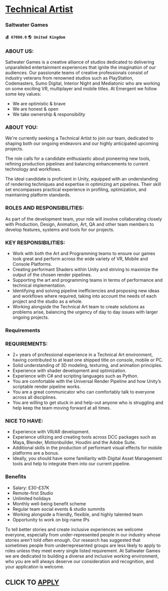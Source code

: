 # [Technical Artist](https://www.remotewlb.com/apply/technical-artist-57583)  
### Saltwater Games  
#### `💰 67000.0` `🌎 United Kingdom`  

### ABOUT US:

Saltwater Games is a creative alliance of studios dedicated to delivering unparalleled entertainment experiences that ignite the imagination of our audiences. Our passionate teams of creative professionals consist of industry veterans from renowned studios such as PlayStation, Codemasters, Sumo Digital, Interior Night and Mediatonic who are working on some exciting VR, multiplayer and mobile titles. At Emergent we follow some key values:

  * We are optimistic & brave
  * We are honest & open
  * We take ownership & responsibility

### ABOUT YOU:

We're currently seeking a Technical Artist to join our team, dedicated to shaping both our ongoing endeavors and our highly anticipated upcoming projects.

The role calls for a candidate enthusiastic about pioneering new tools, refining production pipelines and balancing enhancements to current technology and workflows.

The ideal candidate is proficient in Unity, equipped with an understanding of rendering techniques and expertise in optimizing art pipelines. Their skill set encompasses practical experience in profiling, optimization, and maintaining platform standards.

### ROLES AND RESPONSIBILITIES:

As part of the development team, your role will involve collaborating closely with Production, Design, Animation, Art, QA and other team members to develop features, systems and tools for our projects.

### KEY RESPONSIBILITIES:

  * Work with both the Art and Programming teams to ensure our games look great and perform across the wide variety of VR, Mobile and Console Platforms.
  * Creating performant Shaders within Unity and striving to maximize the output of the chosen render pipelines.
  * Supporting the art and programming teams in terms of performance and technical implementation.
  * Identifying and solving pipeline inefficiencies and proposing new ideas and workflows where required, taking into account the needs of each project and the studio as a whole.
  * Working alongside the Technical Art team to create solutions as problems arise, balancing the urgency of day to day issues with larger ongoing projects.

### Requirements

### REQUIREMENTS:

  * 2+ years of professional experience in a Technical Art environment, having contributed to at least one shipped title on console, mobile or PC.
  * Solid understanding of 3D modeling, texturing, and animation principles.
  * Experience with shader development and optimization.
  * Experience with C# and scripting languages such as Python.
  * You are comfortable with the Universal Render Pipeline and how Unity’s scriptable render pipeline works.
  * You are a great communicator who can comfortably talk to everyone across all disciplines.
  * You are willing to get stuck in and help-out anyone who is struggling and help keep the team moving forward at all times.

### NICE TO HAVE:

  * Experience with VR/AR development.
  * Experience utilizing and creating tools across DCC packages such as Maya, Blender, Motionbuilder, Houdini and the Adobe Suite.
  * Additional skills in the production of performant visual effects for mobile platforms are a bonus.
  * Ideally, you should have some familiarity with Digital Asset Management tools and help to integrate them into our current pipeline. 

### Benefits

  * Salary: £30-£37K
  * Remote-first Studio
  * Unlimited holidays
  * Monthly well-being benefit scheme
  * Regular team social events & studio summits 
  * Working alongside a friendly, flexible, and highly talented team
  * Opportunity to work on big-name IPs

To tell better stories and create inclusive experiences we welcome everyone, especially from under-represented people in our industry whose stories aren’t told often enough. Our research has suggested that sometimes people from underrepresented groups are less likely to apply to roles unless they meet every single listed requirement. At Saltwater Games we are dedicated to building a diverse and inclusive working environment, who you are will always deserve our consideration and recognition, and your application is welcome.

  
## CLICK TO [APPLY](https://www.remotewlb.com/apply/technical-artist-57583)

